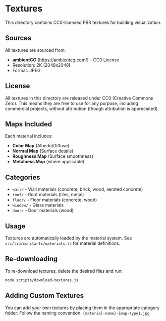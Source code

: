 # Textures

This directory contains CC0-licensed PBR textures for building visualization.

## Sources

All textures are sourced from:

- **ambientCG** (https://ambientcg.com/) - CC0 License
- Resolution: 2K (2048x2048)
- Format: JPEG

## License

All textures in this directory are released under CC0 (Creative Commons Zero).
This means they are free to use for any purpose, including commercial projects,
without attribution (though attribution is appreciated).

## Maps Included

Each material includes:

- **Color Map** (Albedo/Diffuse)
- **Normal Map** (Surface details)
- **Roughness Map** (Surface smoothness)
- **Metalness Map** (where applicable)

## Categories

- `wall/` - Wall materials (concrete, brick, wood, aerated concrete)
- `roof/` - Roof materials (tiles, metal)
- `floor/` - Floor materials (concrete, wood)
- `window/` - Glass materials
- `door/` - Door materials (wood)

## Usage

Textures are automatically loaded by the material system.
See `src/lib/constants/materials.ts` for material definitions.

## Re-downloading

To re-download textures, delete the desired files and run:

```bash
node scripts/download-textures.js
```

## Adding Custom Textures

You can add your own textures by placing them in the appropriate category folder.
Follow the naming convention: `{material-name}-{map-type}.jpg`

